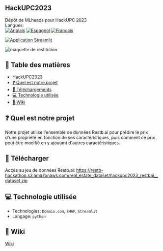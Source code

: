 ## HackUPC2023
Dépôt de MLheads pour HackUPC 2023 <br/>
Langues: <br/>
[![Anglais](https://img.shields.io/badge/Anglais-🇬🇧-blue)](https://github.com/diaa-shalaby/HackUPC2023/blob/main/README.md)
[![Espagnol](https://img.shields.io/badge/Espagnol-🇪🇸-red)](https://github.com/diaa-shalaby/HackUPC2023/blob/main/languages/es/README.md)
[![Français](https://img.shields.io/badge/Français-🇫🇷-white)](https://github.com/diaa-shalaby/HackUPC2023/blob/main/languages/fr/README.md)

[![Application Streamlit](https://static.streamlit.io/badges/streamlit_badge_black_red.svg)](https://mlheads.streamlit.app)

![maquette de restitution](https://github.com/diaa-shalaby/HackUPC2023/assets/73829218/7741beae-e41d-44f1-9006-562e631340d6)

## :scroll: Table des matières
- [HackUPC2023](https://github.com/diaa-shalaby/HackUPC2023/blob/main/languages/fr/README.md#hackupc2023)
- [:question: Quel est notre projet](https://github.com/diaa-shalaby/HackUPC2023/blob/main/languages/fr/README.md#question-quel-est-notre-projet)
- [:page_facing_up: Téléchargements](https://github.com/diaa-shalaby/HackUPC2023/blob/main/languages/fr/README.md#page_facing_up-t%C3%A9l%C3%A9charger)
- [:computer: Technologie utilisée](https://github.com/diaa-shalaby/HackUPC2023/blob/main/languages/fr/README.md#computer-technologie-utilis%C3%A9e)
- [:dart: Wiki](https://github.com/diaa-shalaby/HackUPC2023/blob/main/languages/fr/README.md#dart-wiki)

## :question: Quel est notre projet
Notre projet utilise l'ensemble de données Restb.ai pour prédire le prix d'une propriété en fonction de ses caractéristiques, puis comment ce prix peut être modifié en y ajoutant d'autres caractéristiques.

## :page_facing_up: Télécharger
Accès au jeu de données Restb.ai: https://restb-hackathon.s3.amazonaws.com/real_estate_dataset/hackupc2023_restbai__dataset.zip

## :computer: Technologie utilisée
- Technologies: `Domain.com`, `SHAP`, `Streamlit`
- Langage: `python`

## :dart: Wiki
[Wiki](https://github.com/diaa-shalaby/HackUPC2023/wiki/Wiki-(en-Fran%C3%A7ais))